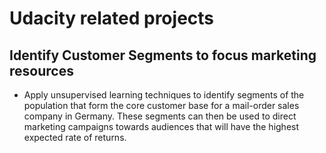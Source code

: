 # Udacity related projects

## Identify Customer Segments to focus marketing resources

 - Apply unsupervised learning techniques to identify segments of the population that form the core customer base for a mail-order sales company in Germany. These segments can then be used to direct marketing campaigns towards audiences that will have the highest expected rate of returns.
 